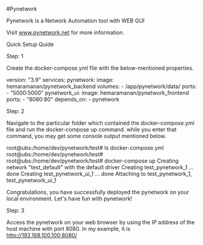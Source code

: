 #Pynetwork

Pynetwork is a Network Automation tool with WEB GUI

Visit www.pynetwork.net for more information.


Quick Setup Quide

Step: 1

Create the docker-compose.yml file with the below-mentioned properties.


  version: "3.9"
  services:
    pynetwork:
      image: hemaramanan/pynetwork_backend
      volumes:
        - /app/pynetwork/data/
      ports:
        - "5000:5000"
    pynetwork_ui:
      image: hemaramanan/pynetwork_frontend
      ports:
        - "8080:80"
      depends_on:
        - pynetwork

Step: 2


Navigate to the particular folder which contained the docker-compose.yml file and run the docker-compose up command. while you enter that command, you may get some console output mentioned below.


  root@ubs:/home/dev/pynetwork/test# ls
  docker-compose.yml
  root@ubs:/home/dev/pynetwork/test# 
  root@ubs:/home/dev/pynetwork/test# docker-compose up
  Creating network "test_default" with the default driver
  Creating test_pynetwork_1 ... done
  Creating test_pynetwork_ui_1 ... done
  Attaching to test_pynetwork_1, test_pynetwork_ui_1

Congratulations, you have successfully deployed the pynetwork on your local environment. Let's have fun with pynetwork!

Step: 3

Access the pynetwork on your web browser by using the IP address of the host machine with port 8080. In my example, it is http://192.168.100.100:8080/ 